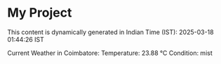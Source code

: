 # My Project

This content is dynamically generated in Indian Time (IST): 2025-03-18 01:44:26 IST


Current Weather in Coimbatore:
Temperature: 23.88 °C
Condition: mist
